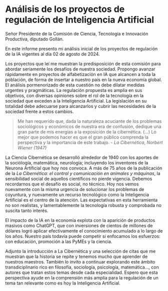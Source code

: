 # Análisis de los proyectos de regulación de Inteligencia Artificial

Señor Presidente de la Comisión de Ciencia, Tecnología e Innovación Productiva, diputado Gollán.

En este informe presento mi análisis inicial de los proyectos de regulación de la IA vigentes al día 02 de agosto de 2024.

Los proyectos que leí me muestran la predisposición de esta comisión para abordar seriamente los desafíos de nuestra sociedad. Propongo avanzar rápidamente en proyectos de alfabetización en IA que alcancen a toda la población, de forma de insertar a nuestro país en la nueva economía global. El análisis pormenorizado de esta cuestión no debe dilatar medidas urgentes y pragmáticas. La regulación propuesta es amplia en sus objetivos, con diversas opiniones sobre el rol de la tecnología en la sociedad que exceden a la Inteligencia Artificial. La legislación en su totalidad debe adecuarse para alcanzarlos y cubrir las necesidades de la sociedad frente a estos cambios.

> Me han requerido que, dada la naturaleza acuciante de los problemas sociológicos y económicos de nuestra era de confusión, dedique una gran parte de mis energías a la exposición de la cibernética. (...) Lo mejor que podemos hacer es que el gran público comprenda la perspectiva y la importancia de este trabajo. - _La Cibernética, Norbert Wiener (1947)_

La Ciencia Cibernética se desarrolló alrededor de 1940 con los aportes de la sociólogía, matemática, neurología; incluyendo los inventores de la Neurona Artificial que hoy nos convoca. A más de 75 años de la publicación de la _La Cibernética: el control y comunicación en animales y máquinas_, la sensibilidad social de aquellos científicos no pierde vigencia. Debemos recordarnos que el desafío es social, no técnico. Hoy nos vemos nuevamente con la misma urgencia de solucionar los problemas de coyuntura, y nuevamente un recurso tecnológico como la Inteligencia Artificial es el centro de la atención. Las expectativas en esta herramienta no son realistas, y lamentablemente la tecnología robusta y comprobada no suscita tanto interés.

El impacto de la IA en la economía explota con la aparición de productos masivos como ChatGPT, que con inversiones de cientos de millones de dólares logró aplicar efectivamente el conocimiento acumulado a lo largo de los años. Nuestro país todavía puede competir si enfocamos los esfuerzos: con educación, promoción a las PyMEs y la ciencia.

Adjunto la introducción a La Cibernética y una selección de citas que me muestran que la historia se repite y tenemos mucho que aprender de nuestros maestros. También lo invito a continuar explorando este ámbito transdiciplinario rico en filosofía, sociología, psicología, matemática..., con autores que tratan estos temas desde cada especialidad. Espero que esta perspectiva ayude en la comprensión más amplia para la regulación de un tema tan relevante como es hoy la Inteligencia Artificial.
